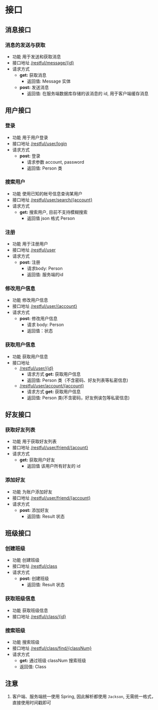 # 接口


## 消息接口

### 消息的发送与获取

+ 功能
  用于发送和获取消息
+ 接口地址
  [/restful/message/{id}](http://localhost:8080/restful/message/)
+ 请求方式
  - **get:** 获取消息
    + 返回值: Message 实体
  - **post:** 发送消息
    + 返回值: 在服务端数据库存储的该消息的 id, 用于客户端缓存消息

## 用户接口

### 登录

+ 功能
  用于用户登录
+ 接口地址
  [/restful/user/login](/restful/user/login)
+ 请求方式
    - **post:** 登录
        + 请求参数 account, password
        + 返回值: Person 类

### 搜索用户

+ 功能
  使用已知的帐号信息查询某用户
+ 接口地址
  [/restful/user/search/{account}](/restful/user/search)
+ 请求方式
    - **get:** 搜索用户, 目前不支持模糊搜索
        + 返回值 json 格式 Person

### 注册

+ 功能
  用于注册用户
+ 接口地址
  [/restful/user](/restful/user)
+ 请求方式
    - **post:** 注册
        + 请求body: Person
        + 返回值: 服务端的id

### 修改用户信息

+ 功能
  修改用户信息
+ 接口地址
  [/restful/user/{account}](/restful/user/{account})
+ 请求方式
    - **post:** 修改用户信息
        + 请求 body: Person
        + 返回值：状态

### 获取用户信息

+ 功能
  获取用户信息
+ 接口地址
  - [/restful/user/{id}](/restful/user/{id})
    + 请求方式 **get:** 获取用户信息
    + 返回值: Person 类（不含密码、好友列表等私密信息)
  - [/restful/user/account/{account}](/restful/user/account/{account})
    + 请求方式 **get:** 获取用户信息
    + 返回值: Person 类(不含密码，好友例诶包等私密信息)

## 好友接口

### 获取好友列表

+ 功能
  用于获取好友列表
+ 接口地址
  [/restful/user/friend/{acount}](/restful/user/friend)
+ 请求方式
    - **get:** 获取用户好友
        + 返回值 该用户所有好友的 id

### 添加好友

+ 功能 
   为账户添加好友
+ 接口地址
  [/restful/user/friend/{account}](/restful/user/friend/{account})
+ 请求方式
    - **post:** 添加好友
        + 返回值: Result 状态

## 班级接口

### 创建班级

+ 功能
  创建班级
+ 接口地址
  [/restful/class](/restful/class)
+ 请求方式
    - **post:** 创建班级
        + 返回值: Result 状态

### 获取班级信息

+ 功能 
  获取班级信息
+ 接口地址
  [/restful/class/{id}](/restful/class/{id})

### 搜索班级

+ 功能 
  搜索班级
+ 接口地址
  [/restful/class/find/{classNum}](/restful/class/find/{className})
+ 请求方式
    - **get:** 通过班级 classNum 搜索班级
    + 返回值: Class

## 注意
1. 客户端、服务端统一使用 Spring, 因此解析都使用 `Jackson`, 无需统一格式，直接使用时间戳即可

